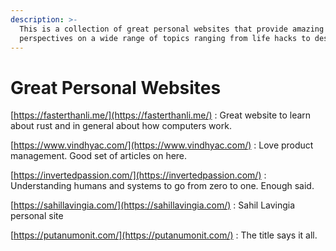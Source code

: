 ```yaml
---
description: >-
  This is a collection of great personal websites that provide amazing
  perspectives on a wide range of topics ranging from life hacks to designing
---
```


# Great Personal Websites

[https://fasterthanli.me/](https://fasterthanli.me/) : Great website to learn about rust and in general about how computers work. 

[https://www.vindhyac.com/](https://www.vindhyac.com/) : Love product management. Good set of articles on here. 

[https://invertedpassion.com/](https://invertedpassion.com/) : Understanding humans and systems to go from zero to one. Enough said.

[https://sahillavingia.com/](https://sahillavingia.com/) : Sahil Lavingia personal site

[https://putanumonit.com/](https://putanumonit.com/) : The title says it all.

